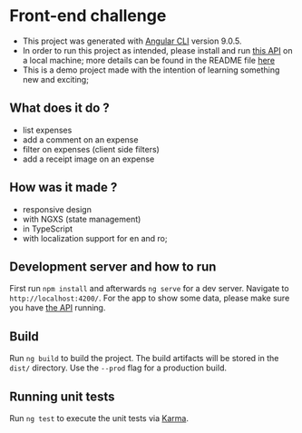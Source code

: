 # Front-end challenge

- This project was generated with [Angular CLI](https://github.com/angular/angular-cli) version 9.0.5.
- In order to run this project as intended, please install and run [this API](https://github.com/sorinfratila/frontend-challenge) on a local machine; more details can be found in the README file [here](https://github.com/sorinfratila/frontend-challenge/blob/master/api/README.md)
- This is a demo project made with the intention of learning something new and exciting;

## What does it do ?

- list expenses
- add a comment on an expense
- filter on expenses (client side filters)
- add a receipt image on an expense

## How was it made ?

- responsive design
- with NGXS (state management)
- in TypeScript
- with localization support for en and ro;

## Development server and how to run

First run `npm install` and afterwards `ng serve` for a dev server. Navigate to `http://localhost:4200/`. For the app to show some data, please make sure you have [the API](https://github.com/sorinfratila/frontend-challenge) running.

## Build

Run `ng build` to build the project. The build artifacts will be stored in the `dist/` directory. Use the `--prod` flag for a production build.

## Running unit tests

Run `ng test` to execute the unit tests via [Karma](https://karma-runner.github.io).
